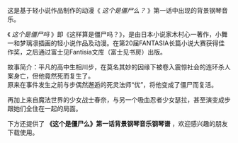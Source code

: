

这是基于轻小说作品制作的动漫《 _这个是僵尸么？_ 》第一话中出现的背景钢琴音乐。  
  
《 _这个是僵尸吗_
》即《这样算是僵尸吗？》，是由日本小说家木村心一著作，小舞一和梦璃凛插画的轻小说作品及动漫。在第20届FANTASIA长篇小说大赛获得佳作奖，之后通过富士见Fantisia文库（富士见书房）出版。  
  
故事简介：平凡的高中生相川步，在莫名其妙的因缘下被卷入震惊社会的连环杀人案身亡，但他竟然死而复生了。  
原来在事件发生之前与步偶然邂逅的死灵法师“优”，将他变成了僵尸而复活。  
  
再加上来自魔法世界的少女战士春奈，与另一个吸血忍者少女瑟拉，甚至演变成步跟她们全住在一起的局面。  
  
下方还提供了 **《这个是僵尸么》第一话背景钢琴音乐钢琴谱** ，欢迎感兴趣的朋友下载使用。  

